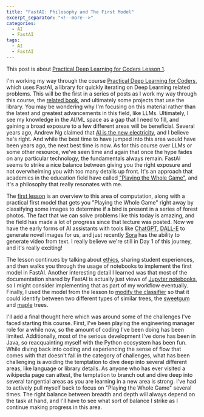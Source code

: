 ```yaml
---
title: "FastAI: Philosophy and The First Model"
excerpt_separator: "<!--more-->"
categories:
  - AI
  - FastAI
tags:
  - AI
  - FastAI
---
```


This post is about [Practical Deep Learning for Coders Lesson 1](https://course.fast.ai/Lessons/lesson1.html).

I'm working my way through the course [Practical Deep Learning for Coders](https://course.fast.ai), which uses FastAI, 
a library for quickly iterating on Deep Learning related problems. This will be the first in a series of posts as I work
my way through this course, the [related book](https://github.com/fastai/fastbook), and ultimately some projects that
use the library. You may be wondering why I'm focusing on this material rather than the latest and greatest advancements
in this field, like LLMs. Ultimately, I see my knowledge in the AI/ML space as a gap that I need to fill, and gaining
a broad exposure to a few different areas will be beneficial. Several years ago, Andrew Ng claimed that 
[AI is the new electricity](https://www.gsb.stanford.edu/insights/andrew-ng-why-ai-new-electricity), and I believe
he's right. And while the best time to have jumped into this area would have been years ago, the next best time is now.
As for this course over LLMs or some other resource, we've seen time and again that once the hype fades on any particular 
technology, the fundamentals always remain. FastAI seems to strike a nice balance between giving you the right exposure and not 
overwhelming you with too many details up front. It's an approach that academics in the education field have called 
["Playing the Whole Game"](https://inquiry.galileo.org/ch1/playing-the-whole-game/), and it's a philosophy that really
resonates with me.

The [first lesson](https://course.fast.ai/Lessons/lesson1.html) is an overview to this area of computation, along with a 
practical first model that gets you "Playing the Whole Game" right away by classifying some images to determine if a bird
is present in a series of forest photos. The fact that we can solve problems like this today is amazing, and the field
has made a lot of progress since that lecture was posted. Now we have the early forms of AI assistants with tools like
[ChatGPT](https://chat.openai.com/auth/login), [DALL-E](https://openai.com/dall-e-2) to generate novel images for us,
and just recently [Sora](https://openai.com/sora) has the ability to generate video from text. I really believe we're
still in Day 1 of this journey, and it's really exciting!

The lesson continues by talking about [ethics](https://ethics.fast.ai), sharing student experiences, and then walks you 
through the usage of notebooks to implement the first model in FastAI. Another interesting detail I learned was that most 
of the documentation shared by FastAI is actually just views of [Jupyter notebooks](https://jupyter.org), so I might 
consider implementing that as part of my workflow eventually. Finally, I used the model from the lesson to [modify the 
classifier](https://www.kaggle.com/kyleolivo/image-classifier) so that it could identify between two different types of similar trees, the 
[sweetgum](https://duckduckgo.com/?q=sweetgum+tree) and [maple](https://duckduckgo.com/?q=maple+tree) trees.

I'll add a final thought here which was around some of the challenges I've faced starting this course. First, I've been
playing the engineering manager role for a while now, so the amount of coding I've been doing has been limited. Additionally,
most of the serious development I've done has been in Java, so reacquainting myself with the Python ecosystem has been fun.
While diving back into coding and experiencing the sense of flow that comes with that doesn't fall in the category of challenges,
what has been challenging is avoiding the temptation to dive deep into several different areas, like language or library details. 
As anyone who has ever visited a wikipedia page can attest, the temptation to branch out and dive deep into several tangential 
areas as you are learning in a new area is strong. I've had to actively pull myself back to focus on "Playing the Whole Game" 
several times. The right balance between breadth and depth will always depend on the task at hand, and I'll have to see what 
sort of balance I strike as I continue making progress in this area.
